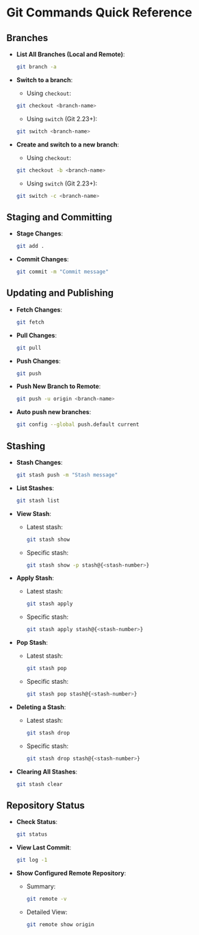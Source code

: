 # Git Commands Quick Reference

## Branches

- **List All Branches (Local and Remote)**:

  ```bash
  git branch -a
  ```

- **Switch to a branch**:

  - Using `checkout`:

  ```bash
  git checkout <branch-name>
  ```

  - Using `switch` (Git 2.23+):

  ```bash
  git switch <branch-name>
  ```

- **Create and switch to a new branch**:

  - Using `checkout`:

  ```bash
  git checkout -b <branch-name>
  ```

  - Using `switch` (Git 2.23+):

  ```bash
  git switch -c <branch-name>
  ```

## Staging and Committing

- **Stage Changes**:

  ```bash
  git add .
  ```

- **Commit Changes**:

  ```bash
  git commit -m "Commit message"
  ```

## Updating and Publishing

- **Fetch Changes**:

  ```bash
  git fetch
  ```

- **Pull Changes**:

  ```bash
  git pull
  ```

- **Push Changes**:

  ```bash
  git push
  ```

- **Push New Branch to Remote**:

  ```bash
  git push -u origin <branch-name>
  ```

- **Auto push new branches**:

  ```bash
  git config --global push.default current
  ```

## Stashing

- **Stash Changes**:

  ```bash
  git stash push -m "Stash message"
  ```

- **List Stashes**:

  ```bash
  git stash list
  ```

- **View Stash**:

  - Latest stash:

    ```bash
    git stash show
    ```

  - Specific stash:

    ```bash
    git stash show -p stash@{<stash-number>}
    ```

- **Apply Stash**:

  - Latest stash:

    ```bash
    git stash apply
    ```

  - Specific stash:

    ```bash
    git stash apply stash@{<stash-number>}
    ```

- **Pop Stash**:

  - Latest stash:

    ```bash
    git stash pop
    ```

  - Specific stash:

    ```bash
    git stash pop stash@{<stash-number>}
    ```

- **Deleting a Stash**:

  - Latest stash:

    ```bash
    git stash drop
    ```

  - Specific stash:

    ```bash
    git stash drop stash@{<stash-number>}
    ```

- **Clearing All Stashes**:

  ```bash
  git stash clear
  ```

## Repository Status

- **Check Status**:

  ```bash
  git status
  ```

- **View Last Commit**:

  ```bash
  git log -1
  ```

- **Show Configured Remote Repository**:

  - Summary:

    ```bash
    git remote -v
    ```

  - Detailed View:

    ```bash
    git remote show origin
    ```

